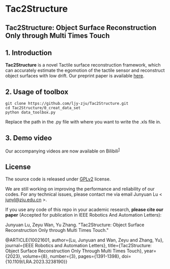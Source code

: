 # Tac2Structure
## Tac2Structure: Object Surface Reconstruction Only through Multi Times Touch


## 1. Introduction
**Tac2Structure** is a  novel Tactile surface reconstruction framework, which can accurately estimate the egomotion of the tactile sensor and reconstruct object surfaces with low drift. Our preprint paper is available [here](https://ieeexplore.ieee.org/document/10021601).

## 2. Usage of toolbox
```
git clone https://github.com/ljy-zju/Tac2Structure.git
cd Tac2Structure/0_creat_data_set
python data_toolbox.py
```
Replace the path in the .py file with where you want to write the .xls file in.

## 3. Demo video
Our accompanying videos are now available on Bilibili<sup>[1](https://www.bilibili.com/video/BV1cY411U7gh?share_source=copy_web)

## License
The source code is released under [GPLv2](http://www.gnu.org/licenses/) license.

We are still working on improving the performance and reliability of our codes. For any technical issues, please contact me via email Junyuan Lu < junyl@zju.edu.cn >.

If you use any code of this repo in your academic research, **please cite our paper** (Accepted for publication in IEEE Robotics And Automation Letters):

Junyuan Lu, Zeyu Wan, Yu Zhang. "Tac2Structure: Object Surface Reconstruction Only through Multi Times Touch."

@ARTICLE{10021601,
  author={Lu, Junyuan and Wan, Zeyu and Zhang, Yu},
  journal={IEEE Robotics and Automation Letters}, 
  title={Tac2Structure: Object Surface Reconstruction Only Through Multi Times Touch}, 
  year={2023},
  volume={8},
  number={3},
  pages={1391-1398},
  doi={10.1109/LRA.2023.3238190}}
